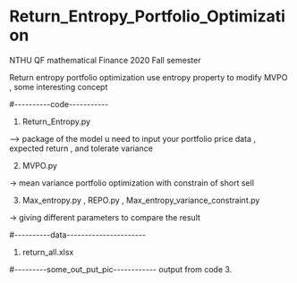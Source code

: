 # Return_Entropy_Portfolio_Optimization

NTHU QF mathematical Finance 2020 Fall semester 

Return entropy portfolio optimization 
use entropy property to modify MVPO , some interesting concept 


#----------code-----------
1. Return_Entropy.py  

–> package of the model u need to  input your portfolio price data , expected return , and tolerate variance

2. MVPO.py

-> mean variance portfolio optimization with constrain of short sell 

3. Max_entropy.py , REPO.py , Max_entropy_variance_constraint.py

-> giving different parameters to compare the result 

#----------data----------------------
1. return_all.xlsx

#---------some_out_put_pic------------
output from code 3.
